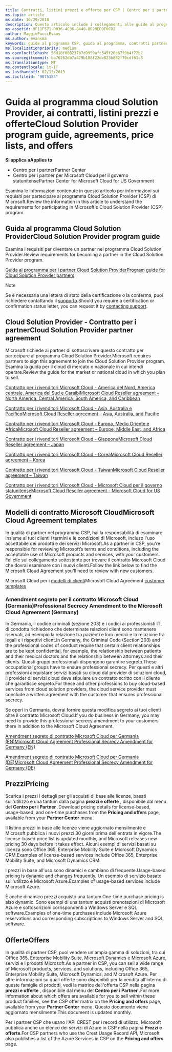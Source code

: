 ```yaml
---
title: Contratti, listini prezzi e offerte per CSP | Centro per i partner
ms.topic: article
ms.date: 10/29/2018
description: Questo articolo include i collegamenti alle guide al programma Cloud Solution Provider, ai contratti per i partner, ai contratti per i clienti, ai listini prezzi e alle offerte.
ms.assetid: 9F11F571-D036-4C36-8440-8D20ED9F0CD2
author: MaggiePucciEvans
ms.author: evansma
keywords: guide al programma CSP, guida al programma, contratti partner, contratto cliente, listini prezzi, offerte
ms.localizationpriority: medium
ms.openlocfilehash: 56d18f008237b7d9959afc545f28e67f9b4f72b2
ms.sourcegitcommit: ba76262db7a479b188f22de823b882f70cdf61c8
ms.translationtype: MT
ms.contentlocale: it-IT
ms.lasthandoff: 02/13/2019
ms.locfileid: "9075184"
---
```

# <a name="cloud-solution-provider-program-guide-agreements-price-lists-and-offers"></a><span data-ttu-id="aa662-104">Guida al programma cloud Solution Provider, ai contratti, listini prezzi e offerte</span><span class="sxs-lookup"><span data-stu-id="aa662-104">Cloud Solution Provider program guide, agreements, price lists, and offers</span></span>

**<span data-ttu-id="aa662-105">Si applica a</span><span class="sxs-lookup"><span data-stu-id="aa662-105">Applies to</span></span>**

-  <span data-ttu-id="aa662-106">Centro per i partner</span><span class="sxs-lookup"><span data-stu-id="aa662-106">Partner Center</span></span>
-  <span data-ttu-id="aa662-107">Centro per i partner per Microsoft Cloud per il governo statunitense</span><span class="sxs-lookup"><span data-stu-id="aa662-107">Partner Center for Microsoft Cloud for US Government</span></span>


<span data-ttu-id="aa662-108">Esamina le informazioni contenute in questo articolo per informazioni sui requisiti per partecipare al programma Cloud Solution Provider (CSP) di Microsoft.</span><span class="sxs-lookup"><span data-stu-id="aa662-108">Review the information in this article to understand the requirements for participating in Microsoft's Cloud Solution Provider (CSP) program.</span></span> 

## <a name="cloud-solution-provider-program-guide"></a><span data-ttu-id="aa662-109">Guida al programma Cloud Solution Provider</span><span class="sxs-lookup"><span data-stu-id="aa662-109">Cloud Solution Provider program guide</span></span>


<span data-ttu-id="aa662-110">Esamina i requisiti per diventare un partner nel programma Cloud Solution Provider.</span><span class="sxs-lookup"><span data-stu-id="aa662-110">Review requirements for becoming a partner in the Cloud Solution Provider program.</span></span>

[<span data-ttu-id="aa662-111">Guida al programma per i partner Cloud Solution Provider</span><span class="sxs-lookup"><span data-stu-id="aa662-111">Program guide for Cloud Solution Provider partners</span></span>](http://go.microsoft.com/fwlink/p/?LinkId=617100)

>[!Note]
><span data-ttu-id="aa662-112">Se è necessaria una lettera di stato della certificazione o la conferma, puoi richiedere contattando il [supporto](https://partner.microsoft.com/pcv/servicerequests/create).</span><span class="sxs-lookup"><span data-stu-id="aa662-112">Should you require a certification or confirmation status letter, you can request it by [contacting support](https://partner.microsoft.com/pcv/servicerequests/create).</span></span>

## <a name="cloud-solution-provider-partner-agreement"></a><span data-ttu-id="aa662-113">Cloud Solution Provider - Contratto per i partner</span><span class="sxs-lookup"><span data-stu-id="aa662-113">Cloud Solution Provider partner agreement</span></span>

<span data-ttu-id="aa662-114">Microsoft richiede ai partner di sottoscrivere questo contratto per partecipare al programma Cloud Solution Provider.</span><span class="sxs-lookup"><span data-stu-id="aa662-114">Microsoft requires partners to sign this agreement to join the Cloud Solution Provider program.</span></span> <span data-ttu-id="aa662-115">Esamina la guida per il cloud di mercato o nazionale in cui intendi operare.</span><span class="sxs-lookup"><span data-stu-id="aa662-115">Review the guide for the market or national cloud in which you plan to sell.</span></span>

[<span data-ttu-id="aa662-116">Contratto per i rivenditori Microsoft Cloud - America del Nord, America centrale, America del Sud e Caraibi</span><span class="sxs-lookup"><span data-stu-id="aa662-116">Microsoft Cloud Reseller agreement – North America, Central America, South America, and Caribbean</span></span>](http://download.microsoft.com/download/2/C/8/2C8CAC17-FCE7-4F51-9556-4D77C7022DF5/MCRA2018_AOC_ENG_Sep2018_CR.pdf)

[<span data-ttu-id="aa662-117">Contratto per i rivenditori Microsoft Cloud - Asia, Australia e Pacifico</span><span class="sxs-lookup"><span data-stu-id="aa662-117">Microsoft Cloud Reseller agreement – Asia, Australia, and Pacific</span></span>](http://download.microsoft.com/download/2/C/8/2C8CAC17-FCE7-4F51-9556-4D77C7022DF5/MCRA2018_APOC_ENG_Mar2019_CR.pdf)

[<span data-ttu-id="aa662-118">Contratto per i rivenditori Microsoft Cloud - Europa, Medio Oriente e Africa</span><span class="sxs-lookup"><span data-stu-id="aa662-118">Microsoft Cloud Reseller agreement – Europe, Middle East, and Africa</span></span>](http://download.microsoft.com/download/2/C/8/2C8CAC17-FCE7-4F51-9556-4D77C7022DF5/MCRA2018_EOC_ENG_Sep2018_CR.pdf)

[<span data-ttu-id="aa662-119">Contratto per i rivenditori Microsoft Cloud - Giappone</span><span class="sxs-lookup"><span data-stu-id="aa662-119">Microsoft Cloud Reseller agreement – Japan</span></span>](http://download.microsoft.com/download/2/C/8/2C8CAC17-FCE7-4F51-9556-4D77C7022DF5/MCRA2018_JPN_ENG_Sep2018_CR.pdf)

[<span data-ttu-id="aa662-120">Contratto per i rivenditori Microsoft Cloud - Corea</span><span class="sxs-lookup"><span data-stu-id="aa662-120">Microsoft Cloud Reseller agreement – Korea</span></span>](http://download.microsoft.com/download/2/C/8/2C8CAC17-FCE7-4F51-9556-4D77C7022DF5/MCRA2018_KOR_ENG_Sep2018_CR.pdf)

[<span data-ttu-id="aa662-121">Contratto per i rivenditori Microsoft Cloud - Taiwan</span><span class="sxs-lookup"><span data-stu-id="aa662-121">Microsoft Cloud Reseller agreement – Taiwan</span></span>](http://download.microsoft.com/download/2/C/8/2C8CAC17-FCE7-4F51-9556-4D77C7022DF5/MCRA2018_TAI_ENG_Sep2018_CR.pdf)

[<span data-ttu-id="aa662-122">Contratto per i rivenditori Microsoft Cloud - Microsoft Cloud per il governo statunitense</span><span class="sxs-lookup"><span data-stu-id="aa662-122">Microsoft Cloud Reseller agreement - Microsoft Cloud for US Government</span></span>](http://download.microsoft.com/download/2/C/8/2C8CAC17-FCE7-4F51-9556-4D77C7022DF5/MCRA2018_AOC_USGCC_ENG_Feb2019_CR.pdf)


## <a name="microsoft-cloud-agreement-templates"></a><span data-ttu-id="aa662-123">Modelli di contratto Microsoft Cloud</span><span class="sxs-lookup"><span data-stu-id="aa662-123">Microsoft Cloud Agreement templates</span></span>

<span data-ttu-id="aa662-124">In qualità di partner nel programma CSP, hai la responsabilità di esaminare insieme ai tuoi clienti i termini e le condizioni di Microsoft, incluso l'uso accettabile dei prodotti e dei servizi Microsoft.</span><span class="sxs-lookup"><span data-stu-id="aa662-124">As a partner in CSP, you're responsible for reviewing Microsoft’s terms and conditions, including the acceptable use of Microsoft products and services, with your customers.</span></span> <span data-ttu-id="aa662-125">Fai clic sul collegamento sottostante per trovare il contratto Microsoft Cloud che dovrai esaminare con i nuovi clienti.</span><span class="sxs-lookup"><span data-stu-id="aa662-125">Follow the link below to find the Microsoft Cloud Agreement you'll need to review with new customers.</span></span> 

<span data-ttu-id="aa662-126">Microsoft Cloud per i [modelli di clienti](agreements.md)</span><span class="sxs-lookup"><span data-stu-id="aa662-126">Microsoft Cloud Agreement [customer templates](agreements.md)</span></span>

### <a name="professional-secrecy-amendment-to-the-microsoft-cloud-agreement-germany"></a><span data-ttu-id="aa662-127">Amendment segreto per il contratto Microsoft Cloud (Germania)</span><span class="sxs-lookup"><span data-stu-id="aa662-127">Professional Secrecy Amendment to the Microsoft Cloud Agreement (Germany)</span></span>

<span data-ttu-id="aa662-128">In Germania, il codice criminali (sezione 203) e i codici ai professionisti IT, di condotta richiedono che determinate relazioni client sono mantenere riservati, ad esempio la relazione tra pazienti e loro medici e la relazione tra legali e i rispettivi client.</span><span class="sxs-lookup"><span data-stu-id="aa662-128">In Germany, the Criminal Code (Section 203) and the professional codes of conduct require that certain client relationships are to be kept confidential, for example, the relationship between patients and their medical doctors and the relationship between attorneys and their clients.</span></span> <span data-ttu-id="aa662-129">Questi gruppi professionali dispongono garantire segreto.</span><span class="sxs-lookup"><span data-stu-id="aa662-129">These occupational groups have to ensure professional secrecy.</span></span> <span data-ttu-id="aa662-130">Per questi e altri professioni acquistare servizi basati su cloud dal provider di soluzioni cloud, il provider di servizi cloud deve stipulare un contratto scritto con il cliente che garantisce segreto.</span><span class="sxs-lookup"><span data-stu-id="aa662-130">For these and other professions to buy cloud-based services from cloud solution providers, the cloud service provider must conclude a written agreement with the customer that ensures professional secrecy.</span></span> 

<span data-ttu-id="aa662-131">Se operi in Germania, dovrai fornire questa modifica segreto ai tuoi clienti oltre il contratto Microsoft Cloud.</span><span class="sxs-lookup"><span data-stu-id="aa662-131">If you do business in Germany, you may need to provide this professional secrecy amendment to your customers there in addition to the Microsoft Cloud Agreement.</span></span>

[<span data-ttu-id="aa662-132">Amendment segreto di contratto Microsoft Cloud per Germania (EN)</span><span class="sxs-lookup"><span data-stu-id="aa662-132">Microsoft Cloud Agreement Professional Secrecy Amendment for Germany (EN)</span></span>](https://go.microsoft.com/fwlink/?linkid=2030827&clcid=0x409)

[<span data-ttu-id="aa662-133">Amendment segreto di contratto Microsoft Cloud per Germania (DE)</span><span class="sxs-lookup"><span data-stu-id="aa662-133">Microsoft Cloud Agreement Professional Secrecy Amendment for Germany (DE)</span></span>](https://go.microsoft.com/fwlink/?linkid=2030827&clcid=0x407)


## <a name="pricing"></a><span data-ttu-id="aa662-134">Prezzi</span><span class="sxs-lookup"><span data-stu-id="aa662-134">Pricing</span></span>


<span data-ttu-id="aa662-135">Scarica i prezzi i dettagli per gli acquisti di base alle licenze, basati sull'utilizzo e una tantum dalla pagina **prezzi e offerte** , disponibile dal menu del **Centro per i Partner** .</span><span class="sxs-lookup"><span data-stu-id="aa662-135">Download pricing details for license-based, usage-based, and one-time purchases from the **Pricing and offers** page, available from your **Partner Center** menu.</span></span> 

<span data-ttu-id="aa662-136">Il listino prezzi in base alle licenze viene aggiornato mensilmente e Microsoft pubblica i nuovi prezzi 30 giorni prima dell'entrata in vigore.</span><span class="sxs-lookup"><span data-stu-id="aa662-136">The license-based price list is updated monthly, and Microsoft releases new pricing 30 days before it takes effect.</span></span> <span data-ttu-id="aa662-137">Alcuni esempi di servizi basati su licenza sono Office 365, Enterprise Mobility Suite e Microsoft Dynamics CRM.</span><span class="sxs-lookup"><span data-stu-id="aa662-137">Examples of license-based services include Office 365, Enterprise Mobility Suite, and Microsoft Dynamics CRM.</span></span> 

<span data-ttu-id="aa662-138">I prezzi in base all'uso sono dinamici e cambiano di frequente.</span><span class="sxs-lookup"><span data-stu-id="aa662-138">Usage-based pricing is dynamic and changes frequently.</span></span> <span data-ttu-id="aa662-139">Un esempio di servizio basato sull'utilizzo è Microsoft Azure.</span><span class="sxs-lookup"><span data-stu-id="aa662-139">Examples of usage-based services include Microsoft Azure.</span></span>

<span data-ttu-id="aa662-140">È anche dinamico prezzi acquisto una tantum.</span><span class="sxs-lookup"><span data-stu-id="aa662-140">One-time purchase pricing is also dynamic.</span></span> <span data-ttu-id="aa662-141">Sono esempi di una tantum acquisti prenotazioni di Microsoft Azure e sottoscrizioni corrispondenti a Windows Server e SQL software.</span><span class="sxs-lookup"><span data-stu-id="aa662-141">Examples of one-time purchases include Microsoft Azure reservations and corresponding subscriptions to Windows Server and SQL software.</span></span> 


## <a name="offers"></a><span data-ttu-id="aa662-142">Offerte</span><span class="sxs-lookup"><span data-stu-id="aa662-142">Offers</span></span>


<span data-ttu-id="aa662-143">In qualità di partner CSP, puoi vendere un'ampia gamma di soluzioni, tra cui Office 365, Enterprise Mobility Suite, Microsoft Dynamics e Microsoft Azure, servizi e i prodotti Microsoft.</span><span class="sxs-lookup"><span data-stu-id="aa662-143">As a partner in CSP, you can sell a wide range of Microsoft products, services, and solutions, including Office 365, Enterprise Mobility Suite, Microsoft Dynamics, and Microsoft Azure.</span></span> <span data-ttu-id="aa662-144">Per altre informazioni su quali offerte sono disponibili per la vendita all'interno di queste famiglie di prodotti, vedi la matrice dell'offerta CSP nella pagina **prezzi e offerte** , disponibile dal menu del **Centro per i Partner** .</span><span class="sxs-lookup"><span data-stu-id="aa662-144">For more information about which offers are available for you to sell within these product families, see the CSP offer matrix on the **Pricing and offers** page, available from your **Partner Center** menu.</span></span> <span data-ttu-id="aa662-145">Questo documento viene aggiornato mensilmente.</span><span class="sxs-lookup"><span data-stu-id="aa662-145">This document is updated monthly.</span></span>

<span data-ttu-id="aa662-146">Per i partner CSP che usano l'API CREST per i record di utilizzo, Microsoft pubblica anche un elenco dei servizi di Azure in CSP nella pagina **Prezzi e offerte**.</span><span class="sxs-lookup"><span data-stu-id="aa662-146">For CSP partners who use the Crest Usage Record API, Microsoft also publishes a list of the Azure Services in CSP on the **Pricing and offers** page.</span></span>


